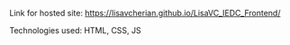 Link for hosted site: https://lisavcherian.github.io/LisaVC_IEDC_Frontend/

Technologies used: HTML, CSS, JS
